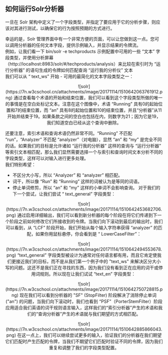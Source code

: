## 如何运行Solr分析器 
<div class="content-intro view-box ">一旦在 Solr 架构中定义了一个字段类型，并指定了要应用于它的分析步骤，则应该对其进行测试，以确保它的行为按照预期的方式进行。  
  
幸运的是，Solr 管理界面中有一个非常方便的页面，可以让您做到这一点。您可以调用分析器的任何文本字段，提供示例输入，并显示结果的令牌流。  
例如，让我们看一下 bin/solr -e techproducts 示例配置中可用的一些 “文本” 字段类型，并使用分析屏幕（http://localhost:8983/solr/#/techproducts/analysis）来比较在索引时为 “运行分析器” 的语句生成的令牌如何匹配查询 “运行我的分析仪” 文本  
我们可以从 “ text_ws” 开始 - 可用的最简化的文本字段类型之一：  
<p style="text-align: center; ">![solr](https://7n.w3cschool.cn/attachments/image/20171114/1510642063761912.png)  
通过查看每个术语的开始和结束位置，我们可以看到这个字段类型所做的唯一的事情是在空白处标记文本。注意在这个图像中，术语 “Running” 具有0的起始位置和7的结束位置，而 “an” 具有8的起始位置和10的结束位置，并且“分析器”从11开始并结束于19。如果条款之间的空白也包括在内，则数字为21；因为它是19，我们知道空白已经从这个查询中删除。  
  
还要注意，索引术语和查询术语仍然非常不同。“Running” 不匹配 “run”，“Analyzer” 不匹配 “analyzer”（对电脑），显然 “an” 和 “my” 是完全不同的话。如果我们的目标是允许诸如 “运行我的分析器” 这样的查询与 “运行分析器” 等索引文本相匹配，那么我们显然需要选择一个与索引和查询时间文本分析不同的字段类型，这样可以对输入进行更多处理。  
我们特别希望：  
- 不区分大小写，所以 “Analyzer” 和 “analyzer” 相匹配。  
- 词干，所以像 “Run” 和 “Running” 这样的词被认为是等同的词语。  
- 停止单词修剪，所以 “an” 和 “my” 这样的小单词不会影响查询。
对于我们的下一个尝试，让我们尝试 “ text_general” 字段类型：  
<p style="text-align: center; ">![solr](https://7n.w3cschool.cn/attachments/image/20171114/1510642453682706.png)  
通过启用详细输出，我们可以看到新分析器的每个阶段在将它们传递到下一个阶段之前如何修改它们所接收到的令牌。当我们向下滚动到最后的输出时，我们可以看到，从 “LCF” 阶段开始，我们开始从每个输入字符串获得 “analyzer” 的匹配，如果你用鼠标悬停，你会看到是 “ LowerCaseFilter”：  
  
<p style="text-align: center; ">![solr](https://7n.w3cschool.cn/attachments/image/20171114/1510642494553678.png)  
“text_general” 字段类型被设计为通常对任何语言都有用，而且它肯定使我们更接近我们的目标，而不是从我们第一个例子中的 "text_ws" 来解决区分大小写的问题。这还不是我们正在寻找的东西，因为我们没有看到正在应用的词干或停用词规则。所以现在让我们试试 “text_en” 字段类型：   
  
<p style="text-align: center; ">![solr](https://7n.w3cschool.cn/attachments/image/20171114/1510642750728815.png)  
现在我们可以看到分析器的 "SF" (StopFilter) 阶段解决了消除停止单词 ("an") 的问题，当我们向下滚动时，我们也看到 “PSF”（PorterStemFilter）阶段应用适合我们英语的词干规则语言输入，这样我们的“索引分析器”产生的术语和我们的“查询分析器”产生的术语就与我们期望的方式相匹配。  
  
<p style="text-align: center; ">![solr](https://7n.w3cschool.cn/attachments/image/20171114/1510642885866043.png)  
在这一点上，我们可以继续尝试更多的输入，验证我们的分析器在我们期望它们匹配时产生匹配的令牌，当我们不期望它们匹配时验证不同的令牌，因为我们重复和调整了我们的字段类型配置。  
